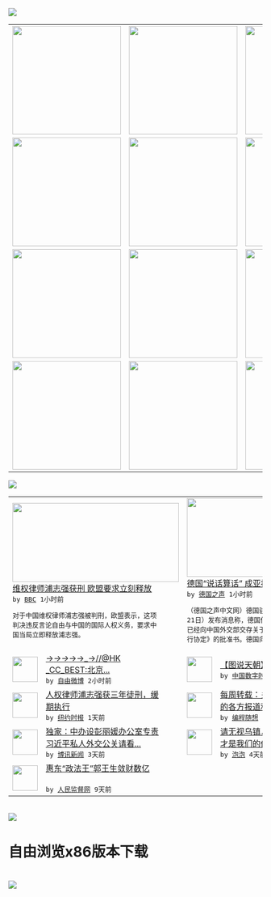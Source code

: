 

<a href="https://github.com/greatfire/z/raw/master/FreeBrowser.apk"><img src="https://raw.githubusercontent.com/greatfire/wiki/master/x/header.png" /></a><table><tr><td width="262" align="center" valign="center"><a href="https://github.com/greatfire/wiki/wiki/nyt" title="纽约时报中文网 国际纵览"><img src="https://raw.githubusercontent.com/greatfire/wiki/master/x/nyt_flag.png" width="215"/></a></td><td width="262" align="center" valign="center"><a href="https://github.com/greatfire/wiki/wiki/dw" title=""><img src="https://raw.githubusercontent.com/greatfire/wiki/master/x/dw_flag.png" width="215"/></a></td><td width="262" align="center" valign="center"><a href="https://github.com/greatfire/wiki/wiki/rmjd" title=""><img src="https://raw.githubusercontent.com/greatfire/wiki/master/x/rmjd_flag.png" width="215"/></a></td></tr><tr><td width="262" align="center" valign="center"><a href="https://github.com/paopaonetizen/website" title="泡泡 - 未经审查的互联网信息"><img src="https://raw.githubusercontent.com/greatfire/wiki/master/x/pp_flag.png" width="215"/></a></td><td width="262" align="center" valign="center"><a href="https://github.com/getlantern/mirror" title="以及自由微博和GreatFire.org官方中文论坛"><img src="https://raw.githubusercontent.com/greatfire/wiki/master/x/lantern_flag.png" width="215"/></a></td><td width="262" align="center" valign="center"><a href="https://github.com/cdtmirrors/m/" title=""><img src="https://raw.githubusercontent.com/greatfire/wiki/master/x/cdt_flag.png" width="215"/></a></td></tr><tr><td width="262" align="center" valign="center"><a href="https://github.com/program-think/blog" title="编程随想的博客"><img src="https://raw.githubusercontent.com/greatfire/wiki/master/x/pt_flag.png" width="215"/></a></td><td width="262" align="center" valign="center"><a href="https://github.com/greatfire/wiki/wiki/bbc" title=""><img src="https://raw.githubusercontent.com/greatfire/wiki/master/x/bbc_flag.png" width="215"/></a></td><td width="262" align="center" valign="center"><a href="https://github.com/freeweibo/s" title="自由微博 - 匿名和不受屏蔽的新浪微博搜索"><img src="https://raw.githubusercontent.com/greatfire/wiki/master/x/fw_flag.png" width="215"/></a></td></tr><tr><td width="262" align="center" valign="center"><a href="https://github.com/greatfire/wiki/wiki/google" title=""><img src="https://raw.githubusercontent.com/greatfire/wiki/master/x/google_flag.png" width="215"/></a></td><td width="262" align="center" valign="center"><a href="https://github.com/bxnews/boxun" title=""><img src="https://raw.githubusercontent.com/greatfire/wiki/master/x/bx_flag.png" width="215"/></a></td><td width="262" align="center" valign="center"><a href="https://github.com/greatfire/wiki/wiki/open-source" title="欢迎访问GreatFire.org开发者项目网站"><img src="https://raw.githubusercontent.com/greatfire/wiki/master/x/open-source_flag.png" width="215"/></a></td></tr></table><img src="https://raw.githubusercontent.com/greatfire/wiki/master/x/newsfeed text.png" /><table cols="4"><tr><td colspan="2" width="380"><a href="http://www.bbc.com/zhongwen/simp/china/2015/12/151222_eu_china_pu_rights"><img src="http://a.files.bbci.co.uk/worldservice/live/assets/images/2015/12/22/151222164123_eu_flag_144x81_getty_nocredit.jpg" width="330" height="156"/></a></br><a href="http://www.bbc.com/zhongwen/simp/china/2015/12/151222_eu_china_pu_rights">维权律师浦志强获刑 欧盟要求立刻释放</a></br><kbd> by <a href="http://www.bbc.co.uk/zhongwen/simp">BBC</a> 1小时前 </kbd></br><pre>对于中国维权律师浦志强被判刑，欧盟表示，这项<br/>判决违反言论自由与中国的国际人权义务，要求中<br/>国当局立即释放浦志强。</pre></td><td colspan="2" width="380"><a href="http://dw.com/p/1HRqj?maca=chi-GK-text-greatfire-all-chinese-15625-xml-mrss"><img src="http://www.dw.com/image/0,,18321654_302,00.jpg" width="330" height="156"/></a></br><a href="http://dw.com/p/1HRqj?maca=chi-GK-text-greatfire-all-chinese-15625-xml-mrss">德国“说话算话”  成亚投行第四大股东</a></br><kbd> by <a href="http://dw.de">德国之声</a> 1小时前 </kbd></br><pre>（德国之声中文网）德国驻华大使馆周一（12月<br/>21日）发布消息称，德国作为首批伙伴国家之一<br/>已经向中国外交部交存关于《亚洲基础设施投资银<br/>行协定》的批准书。德国向亚投...</pre></td></tr><tr><td><img src="http://ww1.sinaimg.cn/large/005LpGr4jw1ez8kiimcq9j30zk0zkadg.jpg" width="50" height="50"/></td><td width="280"><a href="https://freeweibo.com/weibo/3922994088614448">→_→→_→→_→//@HK<br/>_CC_BEST:北京...</a></br><kbd> by <a href="https://freeweibo.com/">自由微博</a> 2小时前 </kbd></td><td><img src="http://chinadigitaltimes.net/chinese/files/2015/12/631ce72bjw1ez7nlc6v5hj216s0qo13w.jpg" width="50" height="50"/></td><td width="280"><a href="https://chinadigitaltimes.net/chinese/2015/12/%E3%80%90%E5%9B%BE%E8%AF%B4%E5%A4%A9%E6%9C%9D%E3%80%91%E5%B0%8F%E6%97%B6%E5%80%99%E7%9A%84%E6%97%A5%E8%AE%B0/">【图说天朝】小时候的日记</a></br><kbd> by <a href="http://chinadigitaltimes.net/chinese/">中国数字时代</a> 7小时前 </kbd></td></tr><tr><td><img src="http://static01.nyt.com/images/2015/12/17/world/17chinalawyer/17chinalawyer-articleLarge-v2.jpg" width="50" height="50"/></td><td width="280"><a href="https://d3qlz4p8smvoli.cloudfront.net/china/20151222/c22lawyer/">人权律师浦志强获三年徒刑，缓<br/>期执行</a></br><kbd> by <a href="http://m.cn.nytimes.com/">纽约时报</a> 1天前 </kbd></td><td><img src="http://lh6.googleusercontent.com/Ug_OoQTH77-0fdz8alcHfb1TEBnDEYRWx4p39co-bfXtS-0ne-dqIhxTldig9oqcXoKLFIB2doh1ePC4b2D7i-8_1EE-4vyXby4yVPNCyvkCscDXXRmTMQnnmJ7C3EsxuF1o4dFSdA" width="50" height="50"/></td><td width="280"><a href="http://feedproxy.google.com/~r/programthink/~3/JcxMtdbVyWc/weekly-share-95.html">每周转载：关于“浦志强庭审”<br/>的各方报道和网友评论</a></br><kbd> by <a href="http://program-think.blogspot.com">编程随想</a> 2天前 </kbd></td></tr><tr><td><img src="https://raw.githubusercontent.com/greatfire/wiki/master/x/bx_logo.png" width="50" height="50"/></td><td width="280"><a href="http://www.boxun.com/news/gb/china/2015/12/201512200425.shtml">独家：中办设彭丽媛办公室专责<br/>习近平私人外交公关请看...</a></br><kbd> by <a href="http://www.boxun.com">博讯新闻</a> 3天前 </kbd></td><td><img src="https://raw.githubusercontent.com/greatfire/wiki/master/x/pp_logo.png" width="50" height="50"/></td><td width="280"><a href="https://pao-pao.net/article/653">请无视乌镇，Internet<br/>才是我们的价值</a></br><kbd> by <a href="https://pao-pao.net">泡泡</a> 4天前 </kbd></td></tr><tr><td><img src="http://www.rmjdw.com/uploads/151213/3-151213135J1423.jpg" width="50" height="50"/></td><td width="280"><a href="http://www.rmjdw.com//tebiebaodao/20151213/15247.html">惠东“政法王”郭王生敛财数亿<br/> </a></br><kbd> by <a href="http://www.rmjdw.com/">人民监督网</a> 9天前 </kbd></td></table></br><a href="https://github.com/greatfire/z/raw/master/FreeBrowser.apk"><img src="https://raw.githubusercontent.com/greatfire/wiki/master/x/download app.png" /></a><h1>自由浏览x86版本下载<h1><a href="https://github.com/greatfire/z/raw/master/FreeBrowser-x86.apk"><img src="https://raw.githubusercontent.com/greatfire/images/master/fb86.qr.png" /></a>